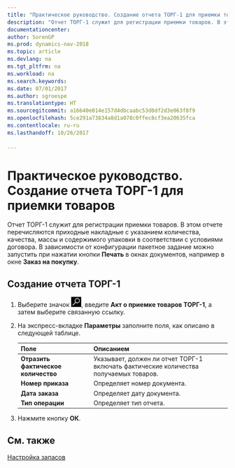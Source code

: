 ```yaml
---
title: "Практическое руководство. Создание отчета ТОРГ-1 для приемки товаров"
description: "Отчет ТОРГ-1 служит для регистрации приемки товаров. В этом отчете перечисляются приходные накладные с указанием количества, качества, массы и содержимого упаковки в соответствии с условиями договора."
documentationcenter: 
author: SorenGP
ms.prod: dynamics-nav-2018
ms.topic: article
ms.devlang: na
ms.tgt_pltfrm: na
ms.workload: na
ms.search.keywords: 
ms.date: 07/01/2017
ms.author: sgroespe
ms.translationtype: HT
ms.sourcegitcommit: a16640e014e157d4dbcaabc53d0df2d3e063f8f9
ms.openlocfilehash: 5ce291a73834a8d1a078c0ffec8cf3ea20635fca
ms.contentlocale: ru-ru
ms.lasthandoff: 10/26/2017

---
```

# <a name="how-to-create-the-torg-1-report-for-acceptance-of-goods"></a>Практическое руководство. Создание отчета ТОРГ-1 для приемки товаров
Отчет ТОРГ-1 служит для регистрации приемки товаров. В этом отчете перечисляются приходные накладные с указанием количества, качества, массы и содержимого упаковки в соответствии с условиями договора. В зависимости от конфигурации пакетное задание можно запустить при нажатии кнопки **Печать** в окнах документов, например в окне **Заказ на покупку**.  

## <a name="to-create-the-torg-1-report"></a>Создание отчета ТОРГ-1  

1.  Выберите значок ![Поиск страницы или отчета](../../media/ui-search/search_small.png "Значок поиска страницы или отчета"), введите **Акт о приемке товаров ТОРГ-1**, а затем выберите связанную ссылку.  
2.  На экспресс-вкладке **Параметры** заполните поля, как описано в следующей таблице.  

    |Поле|Описанием|  
    |---------------------------------|---------------------------------------|  
    |**Отразить фактическое количество**|Указывает, должен ли отчет ТОРГ-1 включать фактические количества получаемых товаров.|  
    |**Номер приказа**|Определяет номер документа.|  
    |**Дата заказа**|Определяет дату документа.|  
    |**Тип операции**|Определяет тип отчета.|  

3.  Нажмите кнопку **ОК**.  

## <a name="see-also"></a>См. также  
[Настройка запасов](../../inventory-setup-inventory.md)

